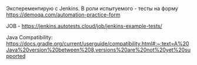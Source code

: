 Эксперементирую с Jenkins.
В роли испытуемого - тесты на форму https://demoqa.com/automation-practice-form

JOB - https://jenkins.autotests.cloud/job/jenkins-example-tests/

Java Compatibility:
https://docs.gradle.org/current/userguide/compatibility.html#:~:text=A%20Java%20version%20between%208,versions%20are%20not%20yet%20supported

